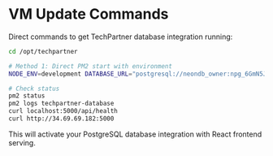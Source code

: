 # VM Update Commands

Direct commands to get TechPartner database integration running:

```bash
cd /opt/techpartner

# Method 1: Direct PM2 start with environment
NODE_ENV=development DATABASE_URL="postgresql://neondb_owner:npg_6GmN5JQnPXbg@ep-calm-snow-aev1ojm4-pooler.c-2.us-east-2.aws.neon.tech/neondb?sslmode=require&channel_binding=require" pm2 start server/index.ts --name "techpartner-database" --interpreter tsx

# Check status
pm2 status
pm2 logs techpartner-database
curl localhost:5000/api/health
curl http://34.69.69.182:5000
```

This will activate your PostgreSQL database integration with React frontend serving.